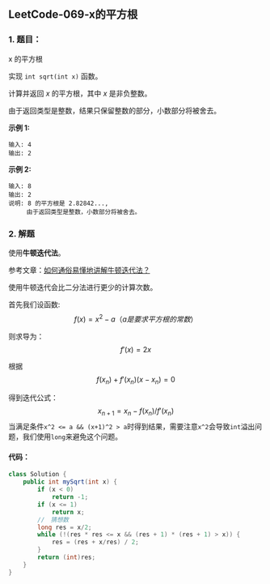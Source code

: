 ## LeetCode-069-x的平方根

### 1. 题目：

x 的平方根

实现 `int sqrt(int x)` 函数。

计算并返回 *x* 的平方根，其中 *x* 是非负整数。

由于返回类型是整数，结果只保留整数的部分，小数部分将被舍去。

**示例 1:**

```
输入: 4
输出: 2
```

**示例 2:**

```
输入: 8
输出: 2
说明: 8 的平方根是 2.82842..., 
     由于返回类型是整数，小数部分将被舍去。
```

### 2. 解题

使用**牛顿迭代法**。

参考文章：[如何通俗易懂地讲解牛顿迭代法？](<https://www.matongxue.com/madocs/205.html>)

使用牛顿迭代会比二分法进行更少的计算次数。

首先我们设函数:
$$
f(x) = x^2 - a（a是要求平方根的常数）
$$


则求导为：
$$
f'(x) = 2x
$$


根据
$$
f(x_n)+f'(x_n)(x - x_n) = 0
$$


得到迭代公式：
$$
x_{n+1} = x_n - f(x_n)/f'(x_n)
$$
当满足条件`x^2 <= a && (x+1)^2 > a`时得到结果，需要注意`x^2`会导致`int`溢出问题，我们使用`long`来避免这个问题。

#### 代码：

```java
class Solution {
    public int mySqrt(int x) {
        if (x < 0)
            return -1;
        if (x <= 1)
            return x; 
        //　猜想数
        long res = x/2;
        while (!(res * res <= x && (res + 1) * (res + 1) > x)) {
            res = (res + x/res) / 2;
        }
        return (int)res;
    }
}
```

